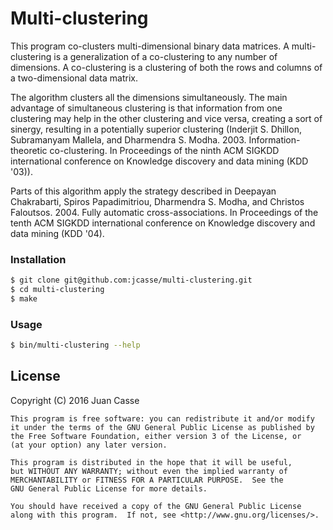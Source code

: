 [//]: # (Markdown: dillinger.io/ shows a nice example of Markdown commands with a viewer.)
[//]: # (Comments in Markdown: http://stackoverflow.com/questions/4823468/comments-in-markdown)
[//]: # (C++ Project Structure: http://hiltmon.com/blog/2013/07/03/a-simple-c-plus-plus-project-structure/)
[//]: # (C++ Library Creation: http://www.adp-gmbh.ch/cpp/gcc/create_lib.html)

# Multi-clustering

This program co-clusters multi-dimensional binary data matrices.
A multi-clustering is a generalization of a co-clustering to any number of
dimensions.
A co-clustering is a clustering of both the rows and columns of a
two-dimensional data matrix.

The algorithm clusters all the dimensions simultaneously.
The main advantage of simultaneous clustering is that information from one
clustering may help in the other clustering and vice versa, creating a sort of
sinergy, resulting in a potentially superior clustering (Inderjit S. Dhillon, Subramanyam Mallela, and Dharmendra S. Modha. 2003. Information-theoretic co-clustering. In Proceedings of the ninth ACM SIGKDD international conference on Knowledge discovery and data mining (KDD '03)).

Parts of this algorithm apply the strategy described in Deepayan Chakrabarti, Spiros Papadimitriou, Dharmendra S. Modha, and Christos Faloutsos. 2004. Fully automatic cross-associations. In Proceedings of the tenth ACM SIGKDD international conference on Knowledge discovery and data mining (KDD '04).

### Installation

```sh
$ git clone git@github.com:jcasse/multi-clustering.git
$ cd multi-clustering
$ make
```
### Usage

```sh
$ bin/multi-clustering --help
```

License
----

[//]: # "A short snippet describing the license (MIT, Apache, etc.)"

[//]: # (http://choosealicense.com/)

Copyright (C) 2016 Juan Casse

    This program is free software: you can redistribute it and/or modify
    it under the terms of the GNU General Public License as published by
    the Free Software Foundation, either version 3 of the License, or
    (at your option) any later version.

    This program is distributed in the hope that it will be useful,
    but WITHOUT ANY WARRANTY; without even the implied warranty of
    MERCHANTABILITY or FITNESS FOR A PARTICULAR PURPOSE.  See the
    GNU General Public License for more details.

    You should have received a copy of the GNU General Public License
    along with this program.  If not, see <http://www.gnu.org/licenses/>.
